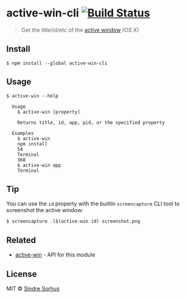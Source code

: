 # active-win-cli [![Build Status](https://travis-ci.org/sindresorhus/active-win-cli.svg?branch=master)](https://travis-ci.org/sindresorhus/active-win-cli)

> Get the title/id/etc of the [active window](https://en.wikipedia.org/wiki/Active_window) *(OS X)*


## Install

```
$ npm install --global active-win-cli
```


## Usage

```
$ active-win --help

  Usage
    $ active-win [property]

    Returns title, id, app, pid, or the specified property

  Examples
    $ active-win
    npm install
    54
    Terminal
    368
    $ active-win app
    Terminal
```


## Tip

You can use the `id` property with the builtin `screencapture` CLI tool to screenshot the active window:

```
$ screencapture -l$(active-win id) screenshot.png
```


## Related

- [active-win](https://github.com/sindresorhus/active-win) - API for this module


## License

MIT © [Sindre Sorhus](https://sindresorhus.com)
